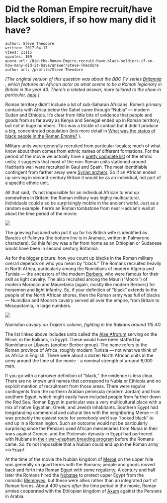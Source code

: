 # Did the Roman Empire recruit/have black soldiers, if so how many did it have?

	author: Steve Theodore
	written: 2017-04-17
	views: 21115
	upvotes: 109
	quora url: /Did-the-Roman-Empire-recruit-have-black-soldiers-if-so-how-many-did-it-have/answer/Steve-Theodore
	author url: /profile/Steve-Theodore


_[The original version of this question was about the BBC TV series_ _[Britannia](http://www.imdb.com/title/tt5932548/)_ _, which features an African actor as what seems to be a Roman legionary in Britain in the year 43. There’s a related answer, more tailored to the show in particular,_ _[here](https://www.quora.com/People-are-complaining-about-the-sight-of-a-black-Roman-legionnaire-in-the-trailer-for-the-new-show-Britannia-Personally-I-imagine-that-black-legionnaires-were-nothing-special-in-a-multicultural-and-multiracial-Roman-army-Who-is-right)_ _]_ 

Roman territory didn’t include a lot of sub-Saharan Africans. Rome’s primary contacts with Africa below the Sahel came through “Nubia” — modern Sudan and Ethiopia. It’s clear from little bits of evidence that people and goods from as far away as Kenya and Senegal ended up in Roman territory, but not in huge numbers. This was a trickle of contact but it didn’t produce a big, concentrated population (lots more detail in [What was the status of black people in the Roman Empire?](https://www.quora.com/What-was-the-status-of-black-people-in-the-Roman-Empire) ).

Military units were generally recruited from particular locales; much of what know about them comes from ethnic names of different formations. For the period of the movie we actually have a [pretty complete list](https://en.wikipedia.org/wiki/Roman_auxiliaries_in_Britain) of the ethnic units; it suggests that most of the non-Roman units stationed around Hadrian’s wall were recruited in Gaul and Spain. The most identifiable contingent from farther away were [Syrian archers](http://www.romanarmy.net/images/Pages/Military/hamians.htm). So if an African ended up serving in second-century Britain it would be as an individual, not part of a specific ethnic unit.

All that said, it’s not impossible for an individual African to end up somewhere in Britain; the Roman military was highly multicultural. Individuals could also be surprisingly mobile in the ancient world. Just as a random example, here’s an Roman tombstone from near Hadrian’s wall at about the time period of the movie:

![](https://qph.fs.quoracdn.net/main-qimg-8385b2be813874f6b6abf946477bb7f1-c)

The grieving husband who put it up for his British wife is identified as Barates of Palmyra (the bottom line is in Aramaic, written in Palmyrene characters). So this fellow was a far from home as an Ethiopian or Sudanese would have been in second century Britannia.

As for the bigger picture: how you count up blacks in the Roman military overall depends on who you mean by “black.” The Romans recruited heavily in North Africa, particularly among the Numidians of modern Algeria and Tunisia — the ancestors of the modern [Berbers](https://en.wikipedia.org/wiki/Berbers), who were famous for their skill as light cavalry. The also recruited among the Mauri (“Moors”) of modern Morocco and Mauretania (again, mostly like modern Berbers) for horsemen and light infantry. So, if your definition of “black” extends to the people of the North African shores, then the Roman army was full of blacks — Numidian and Moorish cavalry served all over the empire, from Britain to Mesopotamia, in large numbers.

![](https://qph.fs.quoracdn.net/main-qimg-51b9318a4814d12fb30a26a3a111fab9)

_Numidian cavalry on Trajan’s column, fighting in the Balkans around 115 AD._ 

The list linked above includes units called the [Alae Afrorum](https://en.m.wikipedia.org/wiki/Ala_Afrorum) serving on the Rhine, in the Balkans, in Egypt. These would have been staffed by Numidians or Libyans (another Berber group). The name refers to the Roman province of Africa, roughly modern Tunisia — not what we think of as Africa in English. There were about a dozen North African units in the army around the time of the movie - a nominal strength of around 6,000 men.

If you go with a narrower definition of “black,” the evidence is less clear. There are no known unit names that correspond to Nubia or Ethiopia and no explicit mention of recruitment from those areas. There were regular contingents from the northern Arabian peninsula (modern Jordan) and from southern Egypt, which might easily have included people from farther down the Red Sea. Roman Egypt in particular was a very multicultural place with a mix of native Egyptian, Greek, and Jewish inhabitants. Southern Egypt had longstanding commercial and cultural ties with the neighboring Meroe — it was probably the easiest route for somebody we’d say “looked black” to end up in a Roman legion. Such an outcome would not be particularly surprising since the Persians used African mercenaries from Nubia in their wars against Greece, and the Ptolemaic dynasty in Egypt had partnered with Nubians in [their war-elephant breeding program](https://www.quora.com/What-is-the-most-interesting-historical-fact-you-know-off-the-top-of-your-head/answer/Steve-Theodore) before the Romans came. So it’s not impossible that a Nubian could end up in the Roman army via Egypt.

At the time of the movie the Nubian kingdom of [Meroë](https://en.wikipedia.org/wiki/Mero%C3%AB) on the upper Nile was generally on good terms with the Romans; people and goods moved back and forth into Roman Egypt with some regularity. A century and half later the Romans hired the [Nobatae](http://www.historyfiles.co.uk/KingListsAfrica/AfricaSudan.htm) to protect upper Egypt from the nomadic [Blemmyes](https://en.wikipedia.org/wiki/Blemmyes), but these were allies rather than an integrated part of Roman forces. About 400 years _after_  the time period in the movie, Roman armies cooperated with the Ethiopian kingdom of [Axum](https://www.quora.com/Did-Rome-ever-attempt-to-take-over-Axum) against the Persians in Arabia.

